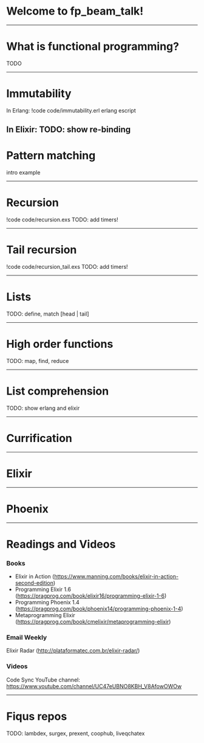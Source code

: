 # Welcome to fp_beam_talk!

---

# What is functional programming?

TODO

---

# Immutability
In Erlang:
!code code/immutability.erl erlang escript

In Elixir: 
TODO: show re-binding
---

# Pattern matching
intro
example

---

# Recursion
!code code/recursion.exs
TODO: add timers!

---

# Tail recursion
!code code/recursion_tail.exs
TODO: add timers!

---

# Lists
TODO: define, match [head | tail]

---

# High order functions
TODO: map, find, reduce

---

# List comprehension
TODO: show erlang and elixir

---

# Currification

---

# Elixir

---

# Phoenix

---

# Readings and Videos

### Books
* Elixir in Action (https://www.manning.com/books/elixir-in-action-second-edition)
* Programming Elixir 1.6 (https://pragprog.com/book/elixir16/programming-elixir-1-6)
* Programming Phoenix 1.4 (https://pragprog.com/book/phoenix14/programming-phoenix-1-4)
* Metaprogramming Elixir (https://pragprog.com/book/cmelixir/metaprogramming-elixir)

### Email Weekly
Elixir Radar (http://plataformatec.com.br/elixir-radar/)

### Videos
Code Sync YouTube channel: https://www.youtube.com/channel/UC47eUBNO8KBH_V8AfowOWOw

---

# Fiqus repos
TODO: lambdex, surgex, prexent, coophub, liveqchatex